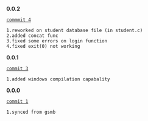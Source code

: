 **0.0.2** 

[`commmit 4`](https://github.com/saha-KUSHAL/nbc/commit/5865f710a8cbf6b2bbc85b47628c9e6429bbd88f)
```
1.reworked on student database file (in student.c)
2.added concat func
3.fixed some errors on login function
4.fixed exit(0) not working
```
**0.0.1**

[`commit 3`](https://github.com/saha-KUSHAL/nbc/commit/2fd97021e0320d36acec7a54a451dfe98173f59e)
```
1.added windows compilation capabality 
```
**0.0.0**

[`commit 1`](https://github.com/saha-KUSHAL/nbc/commit/20d85b6b204a0d0eddf6defa4d19cc4801f6f5f2)
```
1.synced from gsmb 
```
